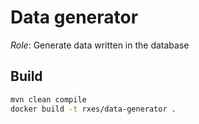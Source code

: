 # Data generator

_Role_: Generate data written in the database

## Build

```bash
mvn clean compile
docker build -t rxes/data-generator .
```

